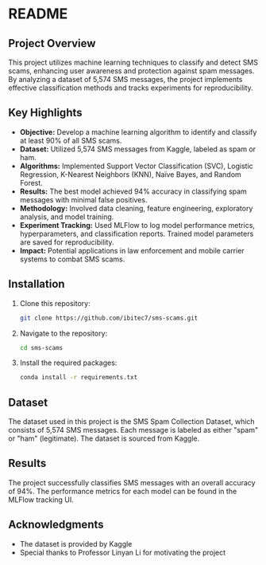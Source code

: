 # README

## Project Overview

This project utilizes machine learning techniques to classify and detect SMS scams, enhancing user awareness and protection against spam messages. By analyzing a dataset of 5,574 SMS messages, the project implements effective classification methods and tracks experiments for reproducibility.

## Key Highlights

- **Objective:** Develop a machine learning algorithm to identify and classify at least 90% of all SMS scams.
- **Dataset:** Utilized 5,574 SMS messages from Kaggle, labeled as spam or ham.
- **Algorithms:** Implemented Support Vector Classification (SVC), Logistic Regression, K-Nearest Neighbors (KNN), Naïve Bayes, and Random Forest.
- **Results:** The best model achieved 94% accuracy in classifying spam messages with minimal false positives.
- **Methodology:** Involved data cleaning, feature engineering, exploratory analysis, and model training.
- **Experiment Tracking:** Used MLFlow to log model performance metrics, hyperparameters, and classification reports. Trained model parameters are saved for reproducibility.
- **Impact:** Potential applications in law enforcement and mobile carrier systems to combat SMS scams.

## Installation

1. Clone this repository:
   ```bash
   git clone https://github.com/ibitec7/sms-scams.git
2. Navigate to the repository:
   ```bash
   cd sms-scams
3. Install the required packages:
   ```bash
   conda install -r requirements.txt

## Dataset
The dataset used in this project is the SMS Spam Collection Dataset, which consists of 5,574 SMS messages. Each message is labeled as either "spam" or "ham" (legitimate). The dataset is sourced from Kaggle.

## Results
The project successfully classifies SMS messages with an overall accuracy of 94%. The performance metrics for each model can be found in the MLFlow tracking UI.

## Acknowledgments
- The dataset is provided by Kaggle
- Special thanks to Professor Linyan Li for motivating the project
  
